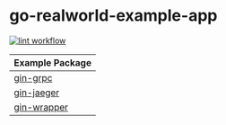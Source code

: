 # go-realworld-example-app

[![lint workflow](https://github.com/wusphinx/go-realworld-example-app/actions/workflows/lint.yml/badge.svg)](https://github.com/wusphinx/go-realworld-example-app/actions/workflows/lint.yml)

| Example Package               | 
| -------------------------------       | 
| [gin-grpc](/example/gin-grpc)         | 
| [gin-jaeger](/example/gin-jaeger)     | 
| [gin-wrapper](/example/gin-wrapper)   | 
